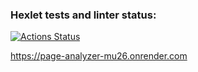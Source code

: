 ### Hexlet tests and linter status:
[![Actions Status](https://github.com/ValeriaLukovich/python-project-83/actions/workflows/hexlet-check.yml/badge.svg)](https://github.com/ValeriaLukovich/python-project-83/actions)


https://page-analyzer-mu26.onrender.com